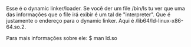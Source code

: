 Esse é o dynamic linker/loader.  Se você der um file /bin/ls tu ver que uma das informações que o file irá exibir é um tal de "interpreter". Que é justamente o endereço para o dynamic linker. Aqui é /lib64/ld-linux-x86-64.so.2.

Para mais informações sobre ele:
$ man ld.so
